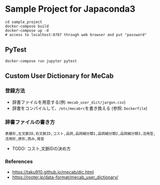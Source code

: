 # Sample Project for Japaconda3

```
cd sample_project
docker-compose build
docker-compose up -d
# access to localhost:8787 through web browser and put "password"
```

## PyTest
```
docker-compose run jupyter pytest
```

## Custom User Dictionary for MeCab 
### 登録方法
- 辞書ファイルを用意する(例: `mecab_user_dict/jargon.csv`)
- 辞書をコンパイルして、`/etc/mecabrc`を書き換える (参照: `Dockerfile`)

### 辞書ファイルの書き方
```
表層形,左文脈ID,右文脈ID,コスト,品詞,品詞細分類1,品詞細分類2,品詞細分類3,活用型,活用形,原形,読み,発音
```
- TODO: コスト,文脈IDの決め方

### References
- https://taku910.github.io/mecab/dic.html
- https://rooter.jp/data-format/mecab_user_dictionary/
